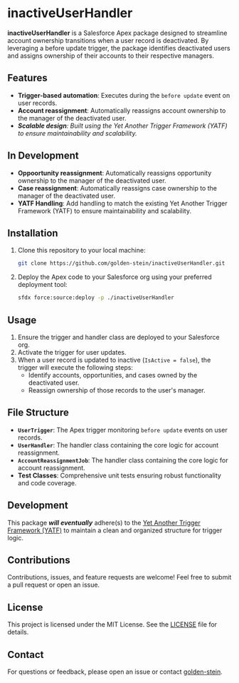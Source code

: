 # inactiveUserHandler  

**inactiveUserHandler** is a Salesforce Apex package designed to streamline account ownership transitions when a user record is deactivated. By leveraging a before update trigger, the package identifies deactivated users and assigns ownership of their accounts to their respective managers.  

## Features  
- **Trigger-based automation**: Executes during the `before update` event on user records.  
- **Account reassignment**: Automatically reassigns account ownership to the manager of the deactivated user.  
- ***Scalable design**: Built using the Yet Another Trigger Framework (YATF) to ensure maintainability and scalability.*

## In Development 
- **Oppoortunity reassignment**: Automatically reassigns opportunity ownership to the manager of the deactivated user.
- **Case reassignment**: Automatically reassigns case ownership to the manager of the deactivated user.
- **YATF Handling**: Add handling to match the existing Yet Another Trigger Framework (YATF) to ensure maintainability and scalability.

## Installation  
1. Clone this repository to your local machine:  
   ```bash  
   git clone https://github.com/golden-stein/inactiveUserHandler.git  
   ```  

2. Deploy the Apex code to your Salesforce org using your preferred deployment tool:  
   ```bash
   sfdx force:source:deploy -p ./inactiveUserHandler
   ```  

## Usage  
1. Ensure the trigger and handler class are deployed to your Salesforce org.  
2. Activate the trigger for user updates.  
3. When a user record is updated to inactive (`IsActive = false`), the trigger will execute the following steps:  
   - Identify accounts, opportunities, and cases owned by the deactivated user.  
   - Reassign ownership of those records to the user's manager. 

## File Structure  
- **`UserTrigger`**: The Apex trigger monitoring `before update` events on user records.  
- **`UserHandler`**: The handler class containing the core logic for account reassignment.
- **`AccountReassignmentJob`**: The handler class containing the core logic for account reassignment.  
- **Test Classes**: Comprehensive unit tests ensuring robust functionality and code coverage.  

## Development  
This package ***will eventually*** adhere(s) to the [Yet Another Trigger Framework (YATF)]([https://github.com/kevinohara80/trigger-framework](https://github.com/callawaycloud/yet-another-trigger-framework)) to maintain a clean and organized structure for trigger logic.  

## Contributions  
Contributions, issues, and feature requests are welcome! Feel free to submit a pull request or open an issue.  

## License  
This project is licensed under the MIT License. See the [LICENSE](LICENSE) file for details.  

## Contact  
For questions or feedback, please open an issue or contact [golden-stein](https://github.com/golden-stein).  
